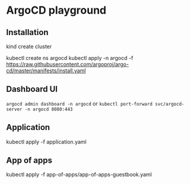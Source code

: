 # ArgoCD playground

## Installation
kind create cluster

kubectl create ns argocd
kubectl apply -n argocd -f https://raw.githubusercontent.com/argoproj/argo-cd/master/manifests/install.yaml

## Dashboard UI
`argocd admin dashboard -n argocd`
or
`kubectl port-forward svc/argocd-server -n argocd 8080:443`

## Application
kubectl apply -f application.yaml

## App of apps
kubectl apply -f app-of-apps/app-of-apps-guestbook.yaml
